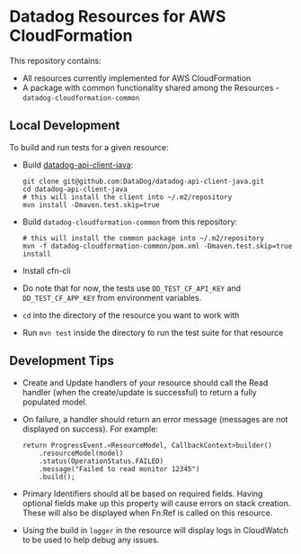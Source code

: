 # Datadog Resources for AWS CloudFormation

This repository contains:

* All resources currently implemented for AWS CloudFormation
* A package with common functionality shared among the Resources - `datadog-cloudformation-common`

## Local Development

To build and run tests for a given resource:

* Build [datadog-api-client-java](https://github.com/DataDog/datadog-api-client-java):

    ```
    git clone git@github.com:DataDog/datadog-api-client-java.git
    cd datadog-api-client-java
    # this will install the client into ~/.m2/repository
    mvn install -Dmaven.test.skip=true
    ```

* Build `datadog-cloudformation-common` from this repository:

    ```
    # this will install the common package into ~/.m2/repository
    mvn -f datadog-cloudformation-common/pom.xml -Dmaven.test.skip=true install
    ```

* Install cfn-cli
* Do note that for now, the tests use `DD_TEST_CF_API_KEY` and `DD_TEST_CF_APP_KEY` from environment variables.
* `cd` into the directory of the resource you want to work with
* Run `mvn test` inside the directory to run the test suite for that resource

## Development Tips

* Create and Update handlers of your resource should call the Read handler (when the create/update is successful) to return a fully populated model.
* On failure, a handler should return an error message (messages are not displayed on success). For example:

    ```
    return ProgressEvent.<ResourceModel, CallbackContext>builder()
        .resourceModel(model)
        .status(OperationStatus.FAILED)
        .message("Failed to read monitor 12345")
        .build();
    ```
* Primary Identifiers should all be based on required fields. Having optional fields make up this property will cause errors on stack creation. These will also be displayed when Fn:Ref is called on this resource.
* Using the build in `logger` in the resource will display logs in CloudWatch to be used to help debug any issues.
